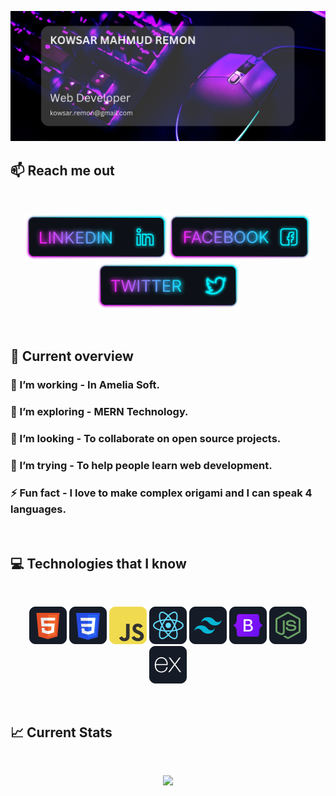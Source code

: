 ![I am a Full-Stack Developer. ](https://github.com/kowsar-mahmud-remon/kowsar-mahmud-remon/blob/main/images/githubcover.jpg)

## :mailbox: Reach me out

<br />

[<p align="center"><img height="75" src="https://github.com/kowsar-mahmud-remon/kowsar-mahmud-remon/blob/main/images/icons/Linkedin.png">](https://www.linkedin.com/in/kowsar-mahmud-remon/)[<img height="75" src="https://github.com/kowsar-mahmud-remon/kowsar-mahmud-remon/blob/main/images/icons/Facebook.png">](https://www.facebook.com/remon.rox.58/)[<img height="75" src="https://github.com/kowsar-mahmud-remon/kowsar-mahmud-remon/blob/main/images/icons/Twitter.png"> </p>](https://twitter.com/kowsar_remon)

<br />

## :eyes: Current overview

### 🔭 I’m working - In Amelia Soft.

### 🌱 I’m exploring - MERN Technology.

### 👯 I’m looking - To collaborate on open source projects.

### 🤔 I’m trying - To help people learn web development.

### ⚡ Fun fact - I love to make complex origami and I can speak 4 languages.

<br />

## :computer: Technologies that I know

<br>
<p align="center">
<img src="https://github.com/kowsar-mahmud-remon/kowsar-mahmud-remon/blob/main/images/icons/HTML.png"/>
<img src="https://github.com/kowsar-mahmud-remon/kowsar-mahmud-remon/blob/main/images/icons/css.png"/>
<img src="https://github.com/kowsar-mahmud-remon/kowsar-mahmud-remon/blob/main/images/icons/JavaScript.png"/>
<img src="https://github.com/kowsar-mahmud-remon/kowsar-mahmud-remon/blob/main/images/icons/react.png"/>
<img src="https://github.com/kowsar-mahmud-remon/kowsar-mahmud-remon/blob/main/images/icons/tailwind.png"/>
<img src="https://github.com/kowsar-mahmud-remon/kowsar-mahmud-remon/blob/main/images/icons/Bootsrap.png"/>
<img src="https://github.com/kowsar-mahmud-remon/kowsar-mahmud-remon/blob/main/images/icons/node.png"/>
<img src="https://github.com/kowsar-mahmud-remon/kowsar-mahmud-remon/blob/main/images/icons/express.png"/>
</p><br/>

## :chart_with_upwards_trend: Current Stats

<br />
<p align="center">
  <img width="60%" src="https://github-readme-streak-stats.herokuapp.com/?user=kowsar-mahmud-remon&background=0D1117&sideNums=FFFFFF&sideLabels=9A9A9A&currStreakNum=FB8C00&dates=6E6E6E" />
</p>
